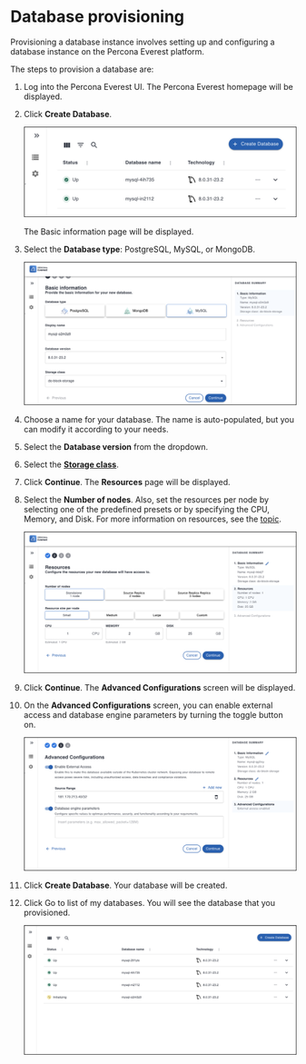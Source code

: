 # Database provisioning

Provisioning a database instance involves setting up and configuring a database instance on the Percona Everest platform. 

The steps to provision a database are:

1. Log into the Percona Everest UI. The Percona Everest homepage will be displayed.
2. Click **Create Database**.

    ![!image](images/everest_db_provision.png)

    The Basic information page will be displayed.

3. Select the **Database type**: PostgreSQL, MySQL, or MongoDB.

    ![!image](images/everest_choose_db_type.png)

4. Choose a name for your database. The name is auto-populated, but you can modify it according to your needs.

5. Select the **Database version** from the dropdown.

6. Select the **[Storage class]()**.

7. Click **Continue**. The **Resources** page will be displayed.

8. Select the **Number of nodes**. Also, set the resources per node by selecting one of the predefined presets or by specifying the CPU, Memory, and Disk. For more information on resources, see the [topic]().

    ![!image](images/everest_db_scaling.png)

9. Click **Continue**. The **Advanced Configurations** screen will be displayed.

10. On the **Advanced Configurations** screen, you can enable external access and database engine parameters by turning the toggle button on.

    ![!image](images/enable_advanced_config.png)

11. Click **Create Database**. Your database will be created.
12. Click Go to list of my databases. You will see the database that you provisioned.

    ![!image](images/everest_provisioned_db.png)